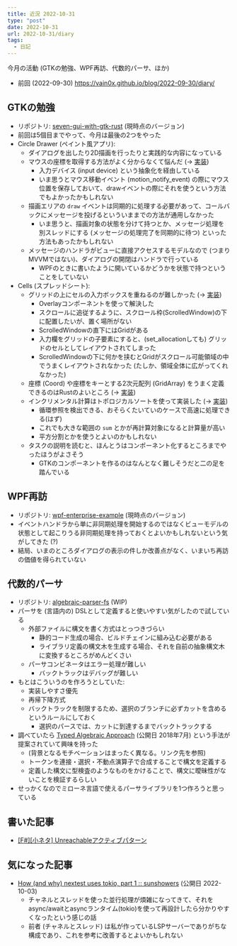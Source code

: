 ```yaml
---
title: 近況 2022-10-31
type: "post"
date: 2022-10-31
url: 2022-10-31/diary
tags:
  - 日記
---
```


今月の活動 (GTKの勉強、WPF再訪、代数的パーサ、ほか)

<!--more-->

- 前回 (2022-09-30) <https://vain0x.github.io/blog/2022-09-30/diary/>

## GTKの勉強

- リポジトリ: [seven-gui-with-gtk-rust](https://github.com/vain0x/playground/tree/038bf98d90f75060c6b104a5ba2e8aa08ef8285b/2022-09-13-seven-gui-with-gtk-rust) (現時点のバージョン)
- 前回は5個目までやって、今月は最後の2つをやった
- Circle Drawer (ペイント風アプリ):
    - ダイアログを出したり2D描画を行ったりと実践的な内容になっている
    - マウスの座標を取得する方法がよく分からなくて悩んだ (→ [実装](https://github.com/vain0x/playground/blob/038bf98d90f75060c6b104a5ba2e8aa08ef8285b/2022-09-13-seven-gui-with-gtk-rust/circle-drawer/src/main.rs#L200-L209))
        - 入力デバイス (input device) という抽象化を経由している
        - いま思うとマウス移動イベント (motion_notify_event) の際にマウス位置を保存しておいて、drawイベントの際にそれを使うという方法でもよかったかもしれない
    - 描画エリアの `draw` イベントは同期的に処理する必要があって、コールバックにメッセージを投げるといういままでの方法が通用しなかった
        - いま思うと、描画対象の状態を分けて持つとか、メッセージ処理を別スレッドにする (メッセージの処理完了を同期的に待つ) といった方法もあったかもしれない
    - メッセージのハンドラがビューに直接アクセスするモデルなので (つまりMVVMではない)、ダイアログの開閉はハンドラで行っている
        - WPFのときに書いたように開いているかどうかを状態で持つということをしていない
- Cells (スプレッドシート):
    - グリッドの上にセルの入力ボックスを重ねるのが難しかった (→ [実装](https://github.com/vain0x/playground/blob/038bf98d90f75060c6b104a5ba2e8aa08ef8285b/2022-09-13-seven-gui-with-gtk-rust/cells/src/main.rs#L93))
        - Overlayコンポーネントを使って解決した
        - スクロールに追従するように、スクロール枠(ScrolledWindow)の下に配置したいが、置く場所がない
        - ScrolledWindowの直下にはGridがある
        - 入力欄をグリッドの子要素にすると、(set_allocationしても) グリッドのセルとしてレイアウトされてしまった
        - ScrolledWindowの下に何かを挟むとGridがスクロール可能領域の中でうまくレイアウトされなかった (たしか、領域全体に広がってくれなかった)
    - 座標 (Coord) や座標をキーとする2次元配列 (GridArray) をうまく定義できるのはRustのよいところ (→ [実装](https://github.com/vain0x/playground/blob/038bf98d90f75060c6b104a5ba2e8aa08ef8285b/2022-09-13-seven-gui-with-gtk-rust/cells/src/coord.rs))
    - インクリメンタル計算はトポロジカルソートを使って実装した (→ [実装](https://github.com/vain0x/playground/blob/038bf98d90f75060c6b104a5ba2e8aa08ef8285b/2022-09-13-seven-gui-with-gtk-rust/cells/src/model.rs#L320))
        - 循環参照を検出できる、おそらくたいていのケースで高速に処理できる(はず)
        - これでも大きな範囲の `sum` とかが再計算対象になると計算量が高い
        - 平方分割とかを使うとよいのかもしれない
    - タスクの説明を読むと、ほんとうはコンポーネント化するところまでやったほうがよさそう
        - GTKのコンポーネントを作るのはなんとなく難しそうだと二の足を踏んでいる

## WPF再訪

- リポジトリ: [wpf-enterprise-example](https://github.com/vain0x/playground/tree/a20ccf6086d5b49962418cd67739895679bc8ccf/2022-09-19-wpf-enterprise-example) (現時点のバージョン)
- イベントハンドラから単に非同期処理を開始するのではなくビューモデルの状態として起こりうる非同期処理を持っておくとよいかもしれないという気がしてきた (?)
- 結局、いまのところダイアログの表示の件しか改善点がなく、いまいち再訪の価値を得られていない

## 代数的パーサ

- リポジトリ: [algebraic-parser-fs](https://github.com/vain0x/playground/tree/a20ccf6086d5b49962418cd67739895679bc8ccf/2022-10-08-algebraic-parser-fs) (WIP)
- パーサを (言語内の) DSLとして定義すると使いやすい気がしたので試している
    - 外部ファイルに構文を書く方式はとっつきづらい
        - 静的コード生成の場合、ビルドチェインに組み込む必要がある
        - ライブラリ定義の構文木を生成する場合、それを自前の抽象構文木に変換するところがめんどくさい
    - パーサコンビネータはエラー処理が難しい
        - バックトラックはデバッグが難しい
- もとはこういうのを作ろうとしていた:
    - 実装しやすさ優先
    - 再帰下降方式
    - バックトラックを制限するため、選択のブランチに必ずカットを含めるというルールにしておく
        - 選択のパースでは、カットに到達するまでバックトラックする
- 調べていたら [Typed Algebraic Approach](https://semantic-domain.blogspot.com/2018/07/a-typed-algebraic-approach-to-parsing.html) (公開日 2018年7月) という手法が提案されていて興味を持った
    - (背景となるモチベーションはまったく異なる。リンク先を参照)
    - トークンを連接・選択・不動点演算子で合成することで構文を定義する
    - 定義した構文に型検査のようなものをかけることで、構文に曖昧性がないことを検証するらしい
- せっかくなのでミローネ言語で使えるパーサライブラリを1つ作ろうと思っている

## 書いた記事

- [\[F#\]\[小ネタ\] Unreachableアクティブパターン](https://vain0x.github.io/blog/2022-10-21/unreachable-active-pattern/)

## 気になった記事

- [How (and why) nextest uses tokio, part 1 :: sunshowers](https://sunshowers.io/posts/nextest-and-tokio-1/) (公開日 2022-10-03)
    - チャネルとスレッドを使った並行処理が煩雑になってきて、それをasync/awaitとasyncランタイム(tokio)を使って再設計したら分かりやすくなったという感じの話
    - 前者 (チャネルとスレッド) は私が作っているLSPサーバーでありがちな構成であり、これを参考に改善するとよいかもしれない
